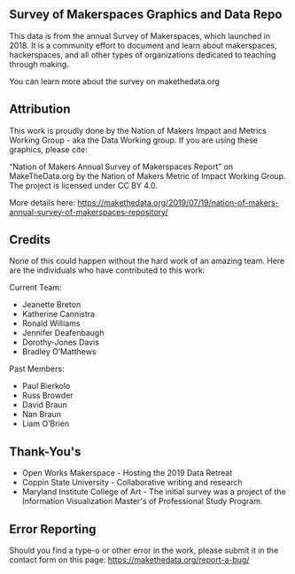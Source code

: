 ## Survey of Makerspaces Graphics and Data Repo

This data is from the annual Survey of Makerspaces, which launched in 2018. It is a community effort to document and learn about makerspaces, hackerspaces, and all other types of organizations dedicated to teaching through making. 

You can learn more about the survey on makethedata.org


## Attribution

This work is proudly done by the Nation of Makers Impact and Metrics Working Group - aka the Data Working group. If you are using these graphics, please cite: 

“Nation of Makers Annual Survey of Makerspaces Report” on MakeTheData.org by the Nation of Makers Metric of Impact Working Group. The project is licensed under CC BY 4.0.

More details here: https://makethedata.org/2019/07/19/nation-of-makers-annual-survey-of-makerspaces-repository/


## Credits

None of this could happen without the hard work of an amazing team. Here are the individuals who have contributed to this work:

Current Team:
- Jeanette Breton
- Katherine Cannistra
- Ronald Williams
- Jennifer Deafenbaugh
- Dorothy-Jones Davis
- Bradley O’Matthews


Past Members:
- Paul Bierkolo
- Russ Browder
- David Braun
- Nan Braun
- Liam O’Brien

## Thank-You's
- Open Works Makerspace - Hosting the 2019 Data Retreat
- Coppin State University - Collaborative writing and research
- Maryland Institute College of Art - The initial survey was a project of the Information Visualization Master's of Professional Study Program.

## Error Reporting
Should you find a type-o or other error in the work, please submit it in the contact form on this page: https://makethedata.org/report-a-bug/
